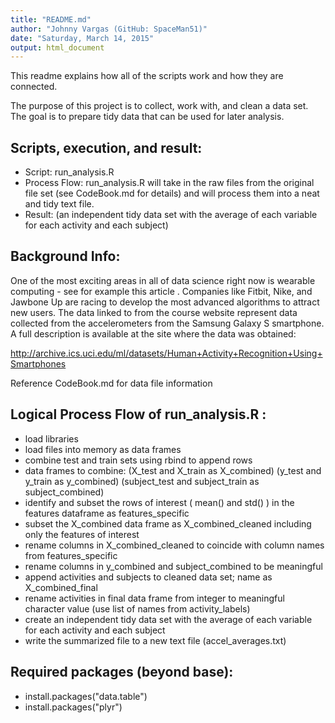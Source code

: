 ```yaml
---
title: "README.md"
author: "Johnny Vargas (GitHub: SpaceMan51)"
date: "Saturday, March 14, 2015"
output: html_document
---
```


This readme explains how all of the scripts work and how they are connected.

The purpose of this project is to collect, work with, and clean a data set.
The goal is to prepare tidy data that can be used for later analysis.

Scripts, execution, and result:
------------------------------------------------------
- Script: run_analysis.R
- Process Flow: run_analysis.R will take in the raw files from the original file set (see CodeBook.md for details) and will process them into a neat and tidy text file.
- Result:  (an independent tidy data set with the average of each variable for each activity and each subject)

Background Info:
-------------------------------------------------------
One of the most exciting areas in all of data science right now is wearable computing - see for example this article . Companies like Fitbit, Nike, and Jawbone Up are racing to develop the most advanced algorithms to attract new users. The data linked to from the course website represent data collected from the accelerometers from the Samsung Galaxy S smartphone. A full description is available at the site where the data was obtained: 

http://archive.ics.uci.edu/ml/datasets/Human+Activity+Recognition+Using+Smartphones 

Reference CodeBook.md for data file information

Logical Process Flow of run_analysis.R :
-------------------------------------------------------
- load libraries
- load files into memory as data frames
- combine test and train sets using rbind to append rows
- data frames to combine:
         (X_test and X_train as X_combined)
         (y_test and y_train as y_combined)
         (subject_test and subject_train as subject_combined)
- identify and subset the rows of interest ( mean() and std() ) in the features dataframe as features_specific
- subset the X_combined data frame as X_combined_cleaned including only the features of interest
- rename columns in X_combined_cleaned to coincide with column names from features_specific
- rename columns in y_combined and subject_combined to be meaningful
- append activities and subjects to cleaned data set; name as X_combined_final
- rename activities in final data frame from integer to meaningful character value (use list of names from activity_labels)
- create an independent tidy data set with the average of each variable for each activity and each subject
- write the summarized file to a new text file (accel_averages.txt)


Required packages (beyond base):
---------------------------------------------------------

- install.packages("data.table")
- install.packages("plyr")

